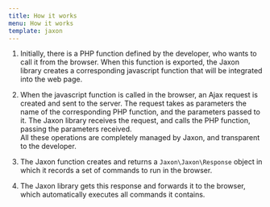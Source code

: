 ```yaml
---
title: How it works
menu: How it works
template: jaxon
---
```


1. Initially, there is a PHP function defined by the developer, who wants to call it from the browser. When this function is exported, the Jaxon library creates a corresponding javascript function that will be integrated into the web page.

2. When the javascript function is called in the browser, an Ajax request is created and sent to the server. The request takes as parameters the name of the corresponding PHP function, and the parameters passed to it. The Jaxon library receives the request, and calls the PHP function, passing the parameters received.<br/>All these operations are completely managed by Jaxon, and transparent to the developer.

3. The Jaxon function creates and returns a `Jaxon\Jaxon\Response` object in which it records a set of commands to run in the browser.

4. The Jaxon library gets this response and forwards it to the browser, which automatically executes all commands it contains.

